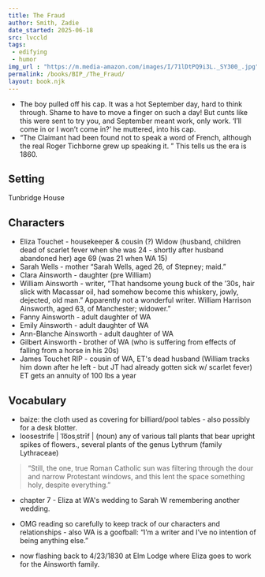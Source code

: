 ```yaml
---
title: The Fraud
author: Smith, Zadie
date_started: 2025-06-18
src: lvccld
tags: 
 - edifying
 - humor
img_url : "https://m.media-amazon.com/images/I/71lDtPQ9i3L._SY300_.jpg"
permalink: /books/BIP_/The_Fraud/
layout: book.njk
---
```

* <span meta="1@2025-06-18T19:53:04.771Z"></span> The boy pulled off his cap. It was a hot September day, hard to think through. Shame to have to move a finger on such a day! But cunts like this were sent to try you, and September meant work, only work. ‘I’ll come in or I won’t come in?’ he muttered, into his cap.
* <span meta="5@2025-06-20T14:52:54.985Z"></span> “The Claimant had been found not to speak a word of French, although the real Roger Tichborne grew up speaking it. ”
This tells us the era is 1860.
## Setting
 Tunbridge House

## Characters
* Eliza Touchet - housekeeper & cousin (?) Widow (husband, children dead of scarlet fever when she was 24 - shortly after husband abandoned her) age 69 (was 21 when WA 15)
* Sarah Wells - mother “Sarah Wells, aged 26, of Stepney; maid.”
* Clara Ainsworth - daughter (pre William)
* William Ainsworth -  writer, “That handsome young buck of the ’30s, hair slick with Macassar oil, had somehow become this whiskery, jowly, dejected, old man.”  Apparently not a wonderful writer. William Harrison Ainsworth, aged 63, of Manchester; widower.”
* Fanny Ainsworth - adult daughter of WA
* Emily Ainsworth - adult daughter of WA
* Ann-Blanche Ainsworth - adult daughter of WA
* Gilbert Ainsworth - brother of WA (who is suffering from effects of falling from a horse in his 20s)
* James Touchet RIP - cousin of WA, ET's dead husband (William tracks him down after he left - but JT had already gotten sick w/ scarlet fever) ET gets an annuity of 100 lbs a year

## Vocabulary
* baize: the cloth used as covering for billiard/pool tables - also possibly for a desk blotter.
* loosestrife | ˈlo͞osˌstrīf | (noun) any of various tall plants that bear upright spikes of flowers., several plants of the genus Lythrum (family Lythraceae)

<blockquote>
“Still, the one, true Roman Catholic sun was filtering through the dour and narrow Protestant windows, and this lent the space something holy, despite everything.”
</blockquote>

* <span meta="6@2025-06-20T20:36:42.932Z"></span> chapter 7 - Eliza at WA's wedding to Sarah W remembering another wedding.

* <span meta="9@2025-06-23T01:21:20.044Z"></span> OMG reading so carefully to keep track of our characters and relationships  - also WA is a goofball: “I’m a writer and I’ve no intention of being anything else.”


* <span meta="9.5@2025-06-23T01:48:45.100Z"></span> now flashing back to 4/23/1830 at Elm Lodge where Eliza goes to work for the Ainsworth family.